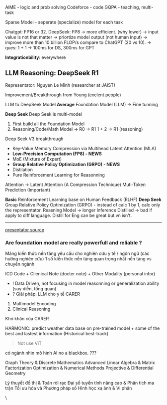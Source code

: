AIME - logic and prob solving
Codeforce - code
GQPA - teaching, multi-task


Sparse Model - seperate (specialize) model for each task 

Chatgpt: FP16 or 32.
DeepSeek: FP8 -> more efficient. (why lower) -> input value is not that matter -> priortize model output (not human input) -> improve more than 10 billion FLOP/s compare to ChatGPT (20 vs 10).
-> ques: 1 + 1 -> 100ms for DS, 300ms for GPT

**Integrationbility**: everywhere

## LLM Reasoning: DeepSeek R1
Representator: Nguyen Le Minh (researcher at JAIST)

Improvement/Breakthrough from Young (exelent people)

LLM to DeepSeek Model 
**Average**
Foundation Model (LLM) -> Fine tunning 

**Deep Seek**
Deep Seek is multi-model
1) First build all the Foundation Model  
2) Reasoning/Code/Math Model  -> R0 -> R1
1 + 2 -> R1 (reasoning)

Deep Seek V3 breakthrough 
+ Key-Value Memory Compression via Multihead Latent Attention (MLA)
+ **Low-Precision Computation (FP8) - NEWS**
+ MoE (Mixture of Expert) 
+ **Group Relative Policy Optimization (GRPO) - NEWS**
+ Distilation
+ Pure Reinforcement Learning for Reasonning

Attention -> Latent Attention (A Compression Technique)
Muti-Token Prediction (Important)

**Basic**
Reinforcement Learning base on Human Feedback (RLHF) 
**Deep Seek**
Group Relative Policy Optimization (GRPO) - instead of calc 1 by 1, calc only the representator.
Reasning Model -> longer Inference 
Distilled -> bad if apply to diff language. Distill for Eng can be great but vn isn't.

---
[presentator source](https://ai4life.hust.edu.vn/lenp-2-2/)
### Are foundation model are really powerfull and reliable ? 

Mảng kiến thức nền tảng yêu cầu cho nghiên cứu y tế / ngôn ngữ (các hướng nghiên cứu)
1 số kiến thức nền tảng quan trọng nhất 
nền tảng vs chuyên ngành



ICD Code  + Clienical Note (docter note) + Other Modality (personal infor)
+ ! Data Driven, not focusing in model reasonning or generalization ability (suy diễn, tổng quan)
+ ? Giải pháp: LLM cho y tế
CARER
1) Multimodel Encoding
2) Clinical Reasoning

Khó khăn của CARER

HARMONIC: predict weather data base on pre-trained model + some of the best and lastest information (Historical best-track)
> Not use ViT

có ngành nhìn mô hình AI no a blackbox. ???

Graph Theory & Discrete Mathematics
Advanced Linear Algebra & Matrix Factorization
Optimization & Numerical Methods
Projective & Differential Geometry

Lý thuyết đồ thị & Toán rời rạc
Đại số tuyến tính nâng cao & Phân tích ma trận
Tối ưu hóa và Phương pháp số
Hình học xạ ảnh & Vi phân

\